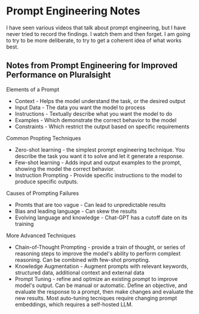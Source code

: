 # Prompt Engineering Notes
I have seen various videos that talk about prompt engineering, but I have never tried to record the findings. I watch them and then forget. I am going to try to be more deliberate, to try to get a coherent idea of what works best.

## Notes from Prompt Engineering for Improved Performance on Pluralsight

Elements of a Prompt
* Context - Helps the model understand the task, or the desired output
* Input Data - The data you want the model to process
* Instructions - Textually describe what you want the model to do 
* Examples - Which demonstrate the correct behavior to the model 
* Constraints - Which restrict the output based on specific requirements

Common Propting Techniques
* Zero-shot learning - the simplest prompt engineering technique. You describe the task you want it to solve and let it generate a response.
* Few-shot learning - Adds input and output examples to the prompt, showing the model the correct behavior.
* Instruction Prompting - Provide specific instructions to the model to produce specific outputs. 

Causes of Prompting Failures
* Promts that are too vague - Can lead to unpredictable results
* Bias and leading language - Can skew the results 
* Evolving language and knowledge - Chat-GPT has a cutoff date on its training

More Advanced Techniques
* Chain-of-Thought Prompting - provide a train of thought, or series of reasoning steps to improve the model's ability to perform complext reasoning. Can be combined with few-shot prompting. 
* Knowledge Augmentation - Augment prompts with relevant keywords, structured data, additional context and external data 
* Prompt Tuning - refine and optmize an existing prompt to improve model's output. Can be manual or automatic. Define an objective, and evaluate the response to a prompt, then make changes and evaluate the new results. Most auto-tuning tecniques require changing prompt embeddings, which requires a self-hosted LLM.







